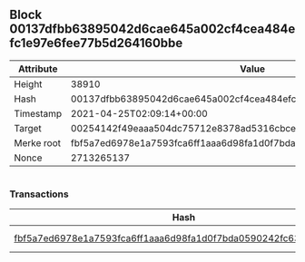 ## Block 00137dfbb63895042d6cae645a002cf4cea484efc1e97e6fee77b5d264160bbe

Attribute | Value
--- | ---
Height | 38910
Hash | 00137dfbb63895042d6cae645a002cf4cea484efc1e97e6fee77b5d264160bbe
Timestamp | 2021-04-25T02:09:14+00:00
Target | 00254142f49eaaa504dc75712e8378ad5316cbcead634704b3734b6271167cc4
Merke root | fbf5a7ed6978e1a7593fca6ff1aaa6d98fa1d0f7bda0590242fc63646cfa7a4b
Nonce | 2713265137

```

```

### Transactions

Hash | Amount
--- | ---
[fbf5a7ed6978e1a7593fca6ff1aaa6d98fa1d0f7bda0590242fc63646cfa7a4b](fbf5a7ed6978e1a7593fca6ff1aaa6d98fa1d0f7bda0590242fc63646cfa7a4b.md) | 10.00000000 SKEPTI 
